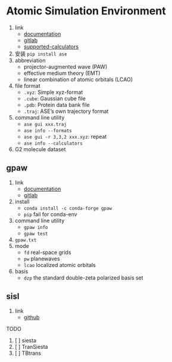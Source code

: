 # Atomic Simulation Environment

1. link
   * [documentation](https://wiki.fysik.dtu.dk/ase/)
   * [gitlab](https://gitlab.com/ase/ase)
   * [supported-calculators](https://wiki.fysik.dtu.dk/ase/ase/calculators/calculators.html#supported-calculators)
2. 安装 `pip install ase`
3. abbreviation
   * projector-augmented wave (PAW)
   * effective medium theory (EMT)
   * linear combination of atomic orbitals (LCAO)
4. file format
   * `.xyz`: Simple xyz-format
   * `.cube`: Gaussian cube file
   * `.pdb`: Protein data bank file
   * `.traj`: ASE’s own trajectory format
5. command line utility
   * `ase gui xxx.traj`
   * `ase info --formats`
   * `ase gui -r 3,3,2 xxx.xyz`: repeat
   * `ase info --calculators`
6. G2 molecule dataset

## gpaw

1. link
   * [documentation](https://wiki.fysik.dtu.dk/gpaw/index.html)
   * [gitlab](https://gitlab.com/gpaw/gpaw)
2. install
   * `conda install -c conda-forge gpaw`
   * `pip` fail for conda-env
3. command line utility
   * `gpaw info`
   * `gpaw test`
4. `gpaw.txt`
5. mode
   * `fd` real-space grids
   * `pw` planewaves
   * `lcao` localized atomic orbitals
6. basis
   * `dzp` the standard double-zeta polarized basis set

## sisl

1. link
   * [github](https://github.com/zerothi/sisl)

TODO

1. [ ] siesta
2. [ ] TranSiesta
3. [ ] TBtrans
